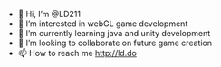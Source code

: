 - 👋 Hi, I’m @LD211
- 👀 I’m interested in webGL game development
- 🌱 I’m currently learning java and unity development
- 💞️ I’m looking to collaborate on future game creation
- 📫 How to reach me http://ld.do

